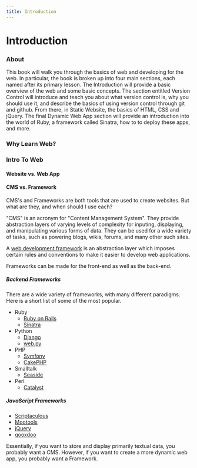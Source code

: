 ```yaml
--- 
title: Introduction
---
```


# Introduction

### About

This book will walk you through the basics of web and developing for the web. In particular, the book is broken up into four main sections, each named after its primary lesson. The Introduction will provide a basic overview of the web and some basic concepts. The section entitled Version Control will introduce and teach you about what version control is, why you should use it, and describe the basics of using version control through git and github. From there, in Static Website, the basics of HTML, CSS and jQuery. The final Dynamic Web App section will provide an introduction into the world of Ruby, a framework called Sinatra, how to to deploy these apps, and more.  

### Why Learn Web?

### Intro To Web

#### Website vs. Web App

#### CMS vs. Framework

CMS's and Frameworks are both tools that are used to create websites. But what are they, and when should I use each?

"CMS" is an acronym for "Content Management System". They provide abstraction layers of varying levels of complexity for inputing, displaying, and manipulating various forms of data. They can be used for a wide variety of tasks, such as powering blogs, wikis, forums, and many other such sites.

A [web development framework](http://en.wikipedia.org/wiki/Web_application_framework) is an abstraction layer which imposes certain rules and conventions to make it easier to develop web applications. 

Frameworks can be made for the front-end as well as the back-end. 

##### Backend Frameworks

There are a wide variety of frameworks, with many different paradigms. Here is a short list of some of the most popular.

+ Ruby
  + [Ruby on Rails](http://rubyonrails.org/)
  + [Sinatra](http://rubyonrails.org/)
+ Python
  + [Django](http://www.djangoproject.com/)
  + [web.py](http://web.py.org/)
+ PHP
  + [Symfony](http://www.symfony-project.org/)
  + [CakePHP](http://cakephp.org/)
+ Smalltalk
  + [Seaside](http://www.seaside.st/)
+ Perl
  + [Catalyst](http://www.catalystframework.org/)

##### JavaScript Frameworks

+ [Scriptaculous](http://script.aculo.us/)
+ [Mootools](http://mootools.net/)
+ [jQuery](http://jquery.com/)
+ [qooxdoo](http://qooxdoo.org/)

Essentially, if you want to store and display primarily textual data, you probably want a CMS. However, if you want to create a more dynamic web app, you probably want a Framework.
